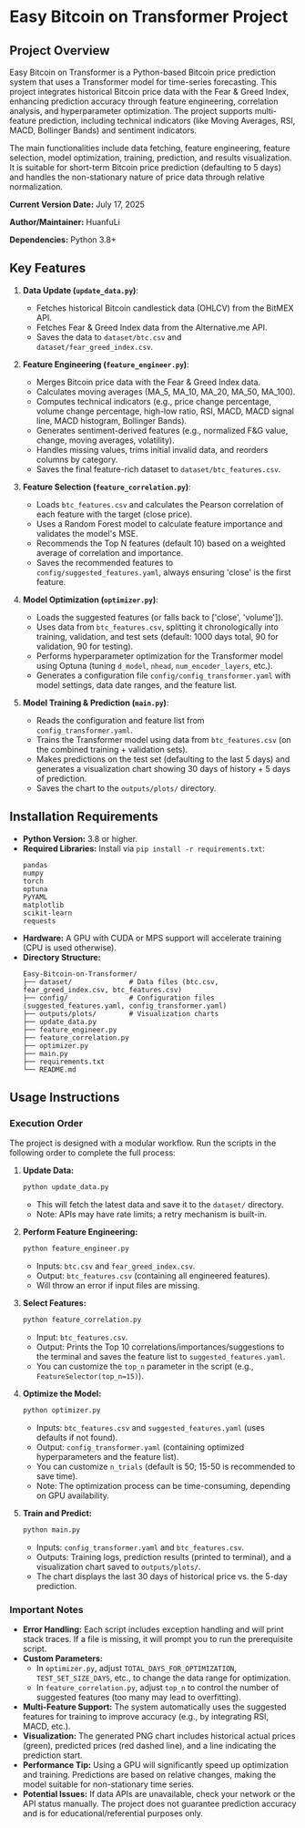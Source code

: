 # Easy Bitcoin on Transformer Project

## Project Overview

Easy Bitcoin on Transformer is a Python-based Bitcoin price prediction system that uses a Transformer model for time-series forecasting. This project integrates historical Bitcoin price data with the Fear & Greed Index, enhancing prediction accuracy through feature engineering, correlation analysis, and hyperparameter optimization. The project supports multi-feature prediction, including technical indicators (like Moving Averages, RSI, MACD, Bollinger Bands) and sentiment indicators.

The main functionalities include data fetching, feature engineering, feature selection, model optimization, training, prediction, and results visualization. It is suitable for short-term Bitcoin price prediction (defaulting to 5 days) and handles the non-stationary nature of price data through relative normalization.

**Current Version Date:** July 17, 2025

**Author/Maintainer:** HuanfuLi

**Dependencies:** Python 3.8+

## Key Features

1.  **Data Update (`update_data.py`)**:
    * Fetches historical Bitcoin candlestick data (OHLCV) from the BitMEX API.
    * Fetches Fear & Greed Index data from the Alternative.me API.
    * Saves the data to `dataset/btc.csv` and `dataset/fear_greed_index.csv`.

2.  **Feature Engineering (`feature_engineer.py`)**:
    * Merges Bitcoin price data with the Fear & Greed Index data.
    * Calculates moving averages (MA_5, MA_10, MA_20, MA_50, MA_100).
    * Computes technical indicators (e.g., price change percentage, volume change percentage, high-low ratio, RSI, MACD, MACD signal line, MACD histogram, Bollinger Bands).
    * Generates sentiment-derived features (e.g., normalized F&G value, change, moving averages, volatility).
    * Handles missing values, trims initial invalid data, and reorders columns by category.
    * Saves the final feature-rich dataset to `dataset/btc_features.csv`.

3.  **Feature Selection (`feature_correlation.py`)**:
    * Loads `btc_features.csv` and calculates the Pearson correlation of each feature with the target (close price).
    * Uses a Random Forest model to calculate feature importance and validates the model's MSE.
    * Recommends the Top N features (default 10) based on a weighted average of correlation and importance.
    * Saves the recommended features to `config/suggested_features.yaml`, always ensuring 'close' is the first feature.

4.  **Model Optimization (`optimizer.py`)**:
    * Loads the suggested features (or falls back to ['close', 'volume']).
    * Uses data from `btc_features.csv`, splitting it chronologically into training, validation, and test sets (default: 1000 days total, 90 for validation, 90 for testing).
    * Performs hyperparameter optimization for the Transformer model using Optuna (tuning `d_model`, `nhead`, `num_encoder_layers`, etc.).
    * Generates a configuration file `config/config_transformer.yaml` with model settings, data date ranges, and the feature list.

5.  **Model Training & Prediction (`main.py`)**:
    * Reads the configuration and feature list from `config_transformer.yaml`.
    * Trains the Transformer model using data from `btc_features.csv` (on the combined training + validation sets).
    * Makes predictions on the test set (defaulting to the last 5 days) and generates a visualization chart showing 30 days of history + 5 days of prediction.
    * Saves the chart to the `outputs/plots/` directory.

## Installation Requirements

-   **Python Version:** 3.8 or higher.
-   **Required Libraries:** Install via `pip install -r requirements.txt`:
    ```
    pandas
    numpy
    torch
    optuna
    PyYAML
    matplotlib
    scikit-learn
    requests
    ```
-   **Hardware:** A GPU with CUDA or MPS support will accelerate training (CPU is used otherwise).
-   **Directory Structure:**
    ```
    Easy-Bitcoin-on-Transformer/
    ├── dataset/              # Data files (btc.csv, fear_greed_index.csv, btc_features.csv)
    ├── config/               # Configuration files (suggested_features.yaml, config_transformer.yaml)
    ├── outputs/plots/        # Visualization charts
    ├── update_data.py
    ├── feature_engineer.py
    ├── feature_correlation.py
    ├── optimizer.py
    ├── main.py
    ├── requirements.txt
    └── README.md
    ```

## Usage Instructions

### Execution Order
The project is designed with a modular workflow. Run the scripts in the following order to complete the full process:

1.  **Update Data:**
    ```bash
    python update_data.py
    ```
    -   This will fetch the latest data and save it to the `dataset/` directory.
    -   Note: APIs may have rate limits; a retry mechanism is built-in.

2.  **Perform Feature Engineering:**
    ```bash
    python feature_engineer.py
    ```
    -   Inputs: `btc.csv` and `fear_greed_index.csv`.
    -   Output: `btc_features.csv` (containing all engineered features).
    -   Will throw an error if input files are missing.

3.  **Select Features:**
    ```bash
    python feature_correlation.py
    ```
    -   Input: `btc_features.csv`.
    -   Output: Prints the Top 10 correlations/importances/suggestions to the terminal and saves the feature list to `suggested_features.yaml`.
    -   You can customize the `top_n` parameter in the script (e.g., `FeatureSelector(top_n=15)`).

4.  **Optimize the Model:**
    ```bash
    python optimizer.py
    ```
    -   Inputs: `btc_features.csv` and `suggested_features.yaml` (uses defaults if not found).
    -   Output: `config_transformer.yaml` (containing optimized hyperparameters and the feature list).
    -   You can customize `n_trials` (default is 50; 15-50 is recommended to save time).
    -   Note: The optimization process can be time-consuming, depending on GPU availability.

5.  **Train and Predict:**
    ```bash
    python main.py
    ```
    -   Inputs: `config_transformer.yaml` and `btc_features.csv`.
    -   Outputs: Training logs, prediction results (printed to terminal), and a visualization chart saved to `outputs/plots/`.
    -   The chart displays the last 30 days of historical price vs. the 5-day prediction.

### Important Notes
-   **Error Handling:** Each script includes exception handling and will print stack traces. If a file is missing, it will prompt you to run the prerequisite script.
-   **Custom Parameters:**
    -   In `optimizer.py`, adjust `TOTAL_DAYS_FOR_OPTIMIZATION`, `TEST_SET_SIZE_DAYS`, etc., to change the data range for optimization.
    -   In `feature_correlation.py`, adjust `top_n` to control the number of suggested features (too many may lead to overfitting).
-   **Multi-Feature Support:** The system automatically uses the suggested features for training to improve accuracy (e.g., by integrating RSI, MACD, etc.).
-   **Visualization:** The generated PNG chart includes historical actual prices (green), predicted prices (red dashed line), and a line indicating the prediction start.
-   **Performance Tip:** Using a GPU will significantly speed up optimization and training. Predictions are based on relative changes, making the model suitable for non-stationary time series.
-   **Potential Issues:** If data APIs are unavailable, check your network or the API status manually. The project does not guarantee prediction accuracy and is for educational/referential purposes only.